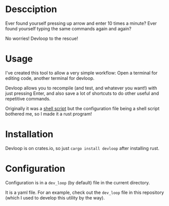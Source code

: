 # Descciption

Ever found yourself pressing up arrow and enter 10 times a minute?
Ever found yourself typing the same commands again and again?

No worries! Devloop to the rescue!

# Usage
I've created this tool to allow a very simple workflow:
Open a terminal for editing code, another terminal for devloop.

Devloop allows you to recompile (and test, and whatever you want!) with just pressing Enter,
and also save a lot of shortcuts to do other useful and repetitive commands.

Originally it was a [shell script](https://github.com/SuperCuber/dotfiles/blob/62437b10abbfc509421b4ff4b4122547d8b263e8/scripts/devloop) but the configuration file being a shell script bothered me, so I made it a rust program!

# Installation
Devloop is on crates.io, so just `cargo install devloop` after installing rust.

# Configuration
Configuration is in a `dev_loop` (by default) file in the current directory.

It is a yaml file. For an example, check out the `dev_loop` file in this repository (which I used to develop this utility by the way).

